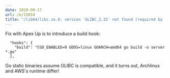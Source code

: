 ```yaml
---
date: 2020-09-17
url: /e/15014
title: "/lib64/libc.so.6: version `GLIBC_2.32' not found (required by ./server)"
---
```


Fix with Apex Up is to introduce a build hook:

	  "hooks": {
		"build": "CGO_ENABLED=0 GOOS=linux GOARCH=amd64 go build -o server *.go"
	  },

Go static binaries assume GLIBC is compatible, and it turns out, Archlinux and AWS's runtime differ!
